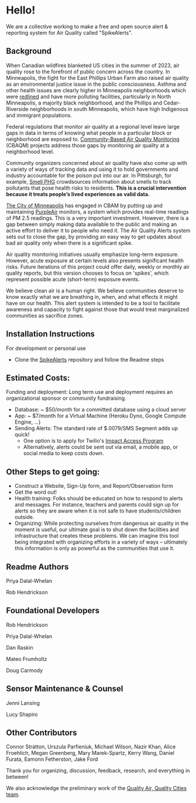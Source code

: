 # Hello!

We are a collective working to make a free and open source alert & reporting system for Air Quality called "SpikeAlerts".

## Background 

When Canadian wildfires blanketed US cities in the summer of 2023, air quality rose to the forefront of public concern across the country. In Minneapolis, the fight for the East Phillips Urban Farm also raised air quality as an environmental justice issue in the public consciousness. Asthma and other health issues are clearly higher in Minneapolis neighborhoods which were [redlined](https://legacy.yourwebedition.com/stories/a-city-divided-0) and have more polluting facilities, particularly in North Minneapolis, a majority black neighborhood, and the Phillips and Cedar-Riverside neighborhoods in south Minneapolis, which have high Indigenous and immigrant populations. 

Federal regulations that monitor air quality at a regional level leave large gaps in data in terms of knowing what people in a particular block or neighborhood are exposed to. [Community-Based Air Quality Monitoring](https://www.georgetownclimate.org/articles/community-based-air-quality-monitoring-equitable-climate-policy.htm) (CBAQM) projects address those gaps by monitoring air quality at a neighborhood level.

Community organizers concerned about air quality have also come up with a variety of ways of tracking data and using it to hold governments and industry accountable for the poison put into our air. In Pittsburgh, for example, [Smell PHG](https://smellpgh.org) crowdsources information about smells to track pollutants that pose health risks to residents. **This is a crucial intervention because it treats people’s lived experiences as valid data.** 

[The City of Minneapolis](https://www.minneapolismn.gov/government/programs-initiatives/environmental-programs/air-quality/) has engaged in CBAM by putting up and maintaining [PurpleAir](https://map.purpleair.com/1/mAQI/a10/p604800/cC0#11/44.9368/-93.2834) monitors, a system which provides real-time readings of PM 2.5 readings. This is a very important investment. However, there is a gap between simply making data available to the public and making an active effort to deliver it to people who need it. The Air Quality Alerts system sets out to close the gap, by providing an easy way to get updates about bad air quality only when there is a significant spike. 

Air quality monitoring initiatives usually emphasize long-term exposure. However, acute exposure at certain levels also presents significant health risks. Future iterations of this project could offer daily, weekly or monthly air quality reports, but this version chooses to focus on 'spikes', which represent possible acute (short-term) exposure events.

We believe clean air is a human right. We believe communities deserve to know exactly what we are breathing in, when, and what effects it might have on our health. This alert system is intended to be a tool to facilitate awareness and capacity to fight against those that would treat marginalized  communities as sacrifice zones. 

## Installation Instructions

 For development or personal use

+ Clone the [SpikeAlerts](https://github.com/SpikeAlerts/SpikeAlerts) repository and follow the Readme steps

## Estimated Costs:  
Funding and deployment: Long term use and deployment requires an organizational sponsor or community fundraising. 
+ Database: ~ $50/month for a committed database using a cloud server
+ App: ~ $7/month for a Virtual Machine (Heroku Dyno, Google Compute Engine, ...)
+ Sending Alerts: The standard rate of $.0079/SMS Segment adds up quick!
    + One option is to apply for Twilio's [Impact Access Program](https://www.twilio.org/support-and-resources/impact-access-program)
    + Alternatively, alerts could be sent out via email, a mobile app, or social media to keep costs down.
 
## Other Steps to get going:
+ Construct a Website, Sign-Up form, and Report/Observation form
+ Get the word out!
+ Health training: Folks should be educated on how to respond to alerts and messages. For instance, teachers and parents could sign up for alerts so they are aware when it is not safe to have students/children outside. 
+ Organizing: While protecting ourselves from dangerous air quality in the moment is useful, our ultimate goal is to shut down the facilities and infrastructure that creates these problems. We can imagine this tool being integrated with organizing efforts in a variety of ways –  ultimately this information is only as powerful as the communities that use it. 

## Readme Authors

Priya Dalal-Whelan

Rob Hendrickson

## Foundational Developers

Rob Hendrickson

Priya Dalal-Whelan

Dan Raskin

Mateo Frumholtz

Doug Carmody

## Sensor Maintenance & Counsel

Jenni Lansing

Lucy Shapiro

## Other Contributors 

Connor Stratton, Urszula Parfieniuk, Michael Wilson, Nazir Khan, Alice Froehlich, Megan Greenberg, Mary Marek-Spartz, Kerry Wang, Daniel Furata, Eamonn Fetherston, Jake Ford

Thank you for organizing, discussion, feedback, research, and everything in between!

We also acknowledge the preliminary work of the [Quality Air, Quality Cities team](https://github.com/RTGS-Lab/QualityAirQualityCities).
